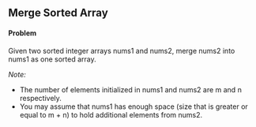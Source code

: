 ## Merge Sorted Array

#### Problem
Given two sorted integer arrays nums1 and nums2, merge nums2 into nums1 as one sorted array.

_Note:_

* The number of elements initialized in nums1 and nums2 are m and n respectively.
* You may assume that nums1 has enough space (size that is greater or equal to m + n) to hold additional elements from nums2.